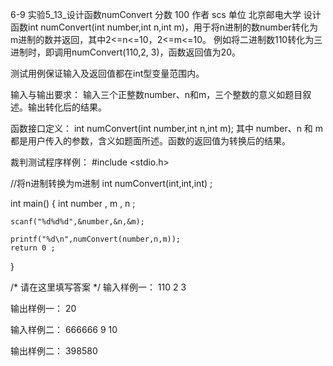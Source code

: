 6-9 实验5_13_设计函数numConvert
分数 100
作者 scs
单位 北京邮电大学
设计函数int numConvert(int number,int n,int m)，用于将n进制的数number转化为m进制的数并返回，其中2<=n<=10，2<=m<=10。
例如将二进制数110转化为三进制时，即调用numConvert(110,2, 3)，函数返回值为20。

测试用例保证输入及返回值都在int型变量范围内。

输入与输出要求：
输入三个正整数number、n和m，三个整数的意义如题目叙述。输出转化后的结果。

函数接口定义：
int numConvert(int number,int n,int m);
其中 number、n 和 m 都是用户传入的参数，含义如题面所述。函数的返回值为转换后的结果。

裁判测试程序样例：
#include <stdio.h>

//将n进制转换为m进制 
int numConvert(int,int,int) ; 

int main()
{
    int        number , m , n ;
    
    scanf("%d%d%d",&number,&n,&m);

    printf("%d\n",numConvert(number,n,m));
    return 0 ;
}


/* 请在这里填写答案 */
输入样例一：
110 2 3

输出样例一：
20

输入样例二：
666666 9 10

输出样例二：
398580
